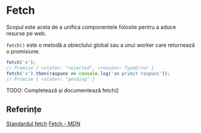 # Fetch

Scopul este acela de a unifica componentele folosite pentru a aduce resurse pe web.

`fetch()` este o metodă a obiectului global sau a unui worker care returnează o promisiune.

```javascript
fetch('x');
// Promise { <state>: "rejected", <reason>: TypeError }
fetch('x').then(raspuns => console.log('am primit raspuns'));
// Promise { <state>: "pending" }
```

TODO: Completează și documentează fetch()

## Referințe

[Standardul fetch](https://fetch.spec.whatwg.org/)
[Fetch - MDN](https://developer.mozilla.org/en-US/docs/Web/API/Fetch_API)
